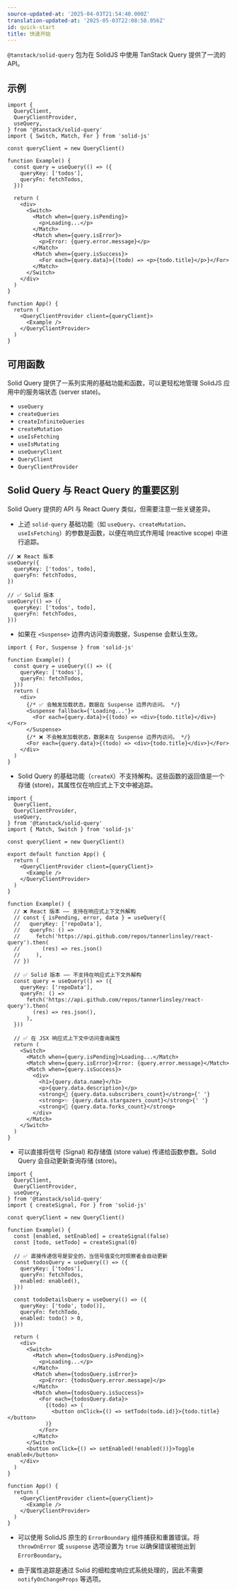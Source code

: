 ```yaml
---
source-updated-at: '2025-04-03T21:54:40.000Z'
translation-updated-at: '2025-05-03T22:08:58.056Z'
id: quick-start
title: 快速开始
---
```

`@tanstack/solid-query` 包为在 SolidJS 中使用 TanStack Query 提供了一流的 API。

## 示例

```tsx
import {
  QueryClient,
  QueryClientProvider,
  useQuery,
} from '@tanstack/solid-query'
import { Switch, Match, For } from 'solid-js'

const queryClient = new QueryClient()

function Example() {
  const query = useQuery(() => ({
    queryKey: ['todos'],
    queryFn: fetchTodos,
  }))

  return (
    <div>
      <Switch>
        <Match when={query.isPending}>
          <p>Loading...</p>
        </Match>
        <Match when={query.isError}>
          <p>Error: {query.error.message}</p>
        </Match>
        <Match when={query.isSuccess}>
          <For each={query.data}>{(todo) => <p>{todo.title}</p>}</For>
        </Match>
      </Switch>
    </div>
  )
}

function App() {
  return (
    <QueryClientProvider client={queryClient}>
      <Example />
    </QueryClientProvider>
  )
}
```

## 可用函数

Solid Query 提供了一系列实用的基础功能和函数，可以更轻松地管理 SolidJS 应用中的服务端状态 (server state)。

- `useQuery`
- `createQueries`
- `createInfiniteQueries`
- `createMutation`
- `useIsFetching`
- `useIsMutating`
- `useQueryClient`
- `QueryClient`
- `QueryClientProvider`

## Solid Query 与 React Query 的重要区别

Solid Query 提供的 API 与 React Query 类似，但需要注意一些关键差异。

- 上述 `solid-query` 基础功能（如 `useQuery`、`createMutation`、`useIsFetching`）的参数是函数，以便在响应式作用域 (reactive scope) 中进行追踪。

```tsx
// ❌ React 版本
useQuery({
  queryKey: ['todos', todo],
  queryFn: fetchTodos,
})

// ✅ Solid 版本
useQuery(() => ({
  queryKey: ['todos', todo],
  queryFn: fetchTodos,
}))
```

- 如果在 `<Suspense>` 边界内访问查询数据，Suspense 会默认生效。

```tsx
import { For, Suspense } from 'solid-js'

function Example() {
  const query = useQuery(() => ({
    queryKey: ['todos'],
    queryFn: fetchTodos,
  }))
  return (
    <div>
      {/* ✅ 会触发加载状态，数据在 Suspense 边界内访问。 */}
      <Suspense fallback={'Loading...'}>
        <For each={query.data}>{(todo) => <div>{todo.title}</div>}</For>
      </Suspense>
      {/* ❌ 不会触发加载状态，数据未在 Suspense 边界内访问。 */}
      <For each={query.data}>{(todo) => <div>{todo.title}</div>}</For>
    </div>
  )
}
```

- Solid Query 的基础功能（`createX`）不支持解构。这些函数的返回值是一个存储 (store)，其属性仅在响应式上下文中被追踪。

```tsx
import {
  QueryClient,
  QueryClientProvider,
  useQuery,
} from '@tanstack/solid-query'
import { Match, Switch } from 'solid-js'

const queryClient = new QueryClient()

export default function App() {
  return (
    <QueryClientProvider client={queryClient}>
      <Example />
    </QueryClientProvider>
  )
}

function Example() {
  // ❌ React 版本 —— 支持在响应式上下文外解构
  // const { isPending, error, data } = useQuery({
  //   queryKey: ['repoData'],
  //   queryFn: () =>
  //     fetch('https://api.github.com/repos/tannerlinsley/react-query').then(
  //       (res) => res.json()
  //     ),
  // })

  // ✅ Solid 版本 —— 不支持在响应式上下文外解构
  const query = useQuery(() => ({
    queryKey: ['repoData'],
    queryFn: () =>
      fetch('https://api.github.com/repos/tannerlinsley/react-query').then(
        (res) => res.json(),
      ),
  }))

  // ✅ 在 JSX 响应式上下文中访问查询属性
  return (
    <Switch>
      <Match when={query.isPending}>Loading...</Match>
      <Match when={query.isError}>Error: {query.error.message}</Match>
      <Match when={query.isSuccess}>
        <div>
          <h1>{query.data.name}</h1>
          <p>{query.data.description}</p>
          <strong>👀 {query.data.subscribers_count}</strong>{' '}
          <strong>✨ {query.data.stargazers_count}</strong>{' '}
          <strong>🍴 {query.data.forks_count}</strong>
        </div>
      </Match>
    </Switch>
  )
}
```

- 可以直接将信号 (Signal) 和存储值 (store value) 传递给函数参数。Solid Query 会自动更新查询存储 (store)。

```tsx
import {
  QueryClient,
  QueryClientProvider,
  useQuery,
} from '@tanstack/solid-query'
import { createSignal, For } from 'solid-js'

const queryClient = new QueryClient()

function Example() {
  const [enabled, setEnabled] = createSignal(false)
  const [todo, setTodo] = createSignal(0)

  // ✅ 直接传递信号是安全的，当信号值变化时观察者会自动更新
  const todosQuery = useQuery(() => ({
    queryKey: ['todos'],
    queryFn: fetchTodos,
    enabled: enabled(),
  }))

  const todoDetailsQuery = useQuery(() => ({
    queryKey: ['todo', todo()],
    queryFn: fetchTodo,
    enabled: todo() > 0,
  }))

  return (
    <div>
      <Switch>
        <Match when={todosQuery.isPending}>
          <p>Loading...</p>
        </Match>
        <Match when={todosQuery.isError}>
          <p>Error: {todosQuery.error.message}</p>
        </Match>
        <Match when={todosQuery.isSuccess}>
          <For each={todosQuery.data}>
            {(todo) => (
              <button onClick={() => setTodo(todo.id)}>{todo.title}</button>
            )}
          </For>
        </Match>
      </Switch>
      <button onClick={() => setEnabled(!enabled())}>Toggle enabled</button>
    </div>
  )
}

function App() {
  return (
    <QueryClientProvider client={queryClient}>
      <Example />
    </QueryClientProvider>
  )
}
```

- 可以使用 SolidJS 原生的 `ErrorBoundary` 组件捕获和重置错误。将 `throwOnError` 或 `suspense` 选项设置为 `true` 以确保错误被抛出到 `ErrorBoundary`。

- 由于属性追踪是通过 Solid 的细粒度响应式系统处理的，因此不需要 `notifyOnChangeProps` 等选项。

